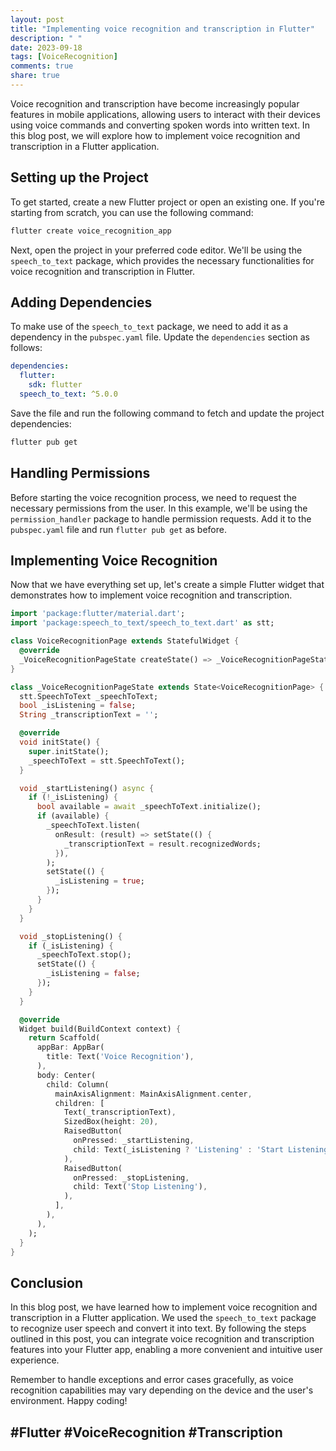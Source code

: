 ```yaml
---
layout: post
title: "Implementing voice recognition and transcription in Flutter"
description: " "
date: 2023-09-18
tags: [VoiceRecognition]
comments: true
share: true
---
```


Voice recognition and transcription have become increasingly popular features in mobile applications, allowing users to interact with their devices using voice commands and converting spoken words into written text. In this blog post, we will explore how to implement voice recognition and transcription in a Flutter application.

## Setting up the Project

To get started, create a new Flutter project or open an existing one. If you're starting from scratch, you can use the following command:

```bash
flutter create voice_recognition_app
```

Next, open the project in your preferred code editor. We'll be using the `speech_to_text` package, which provides the necessary functionalities for voice recognition and transcription in Flutter.

## Adding Dependencies

To make use of the `speech_to_text` package, we need to add it as a dependency in the `pubspec.yaml` file. Update the `dependencies` section as follows:

```yaml
dependencies:
  flutter:
    sdk: flutter
  speech_to_text: ^5.0.0
```

Save the file and run the following command to fetch and update the project dependencies:

```bash
flutter pub get
```

## Handling Permissions

Before starting the voice recognition process, we need to request the necessary permissions from the user. In this example, we'll be using the `permission_handler` package to handle permission requests. Add it to the `pubspec.yaml` file and run `flutter pub get` as before.

## Implementing Voice Recognition

Now that we have everything set up, let's create a simple Flutter widget that demonstrates how to implement voice recognition and transcription.

```dart
import 'package:flutter/material.dart';
import 'package:speech_to_text/speech_to_text.dart' as stt;

class VoiceRecognitionPage extends StatefulWidget {
  @override
  _VoiceRecognitionPageState createState() => _VoiceRecognitionPageState();
}

class _VoiceRecognitionPageState extends State<VoiceRecognitionPage> {
  stt.SpeechToText _speechToText;
  bool _isListening = false;
  String _transcriptionText = '';

  @override
  void initState() {
    super.initState();
    _speechToText = stt.SpeechToText();
  }

  void _startListening() async {
    if (!_isListening) {
      bool available = await _speechToText.initialize();
      if (available) {
        _speechToText.listen(
          onResult: (result) => setState(() {
            _transcriptionText = result.recognizedWords;
          }),
        );
        setState(() {
          _isListening = true;
        });
      }
    }
  }

  void _stopListening() {
    if (_isListening) {
      _speechToText.stop();
      setState(() {
        _isListening = false;
      });
    }
  }

  @override
  Widget build(BuildContext context) {
    return Scaffold(
      appBar: AppBar(
        title: Text('Voice Recognition'),
      ),
      body: Center(
        child: Column(
          mainAxisAlignment: MainAxisAlignment.center,
          children: [
            Text(_transcriptionText),
            SizedBox(height: 20),
            RaisedButton(
              onPressed: _startListening,
              child: Text(_isListening ? 'Listening' : 'Start Listening'),
            ),
            RaisedButton(
              onPressed: _stopListening,
              child: Text('Stop Listening'),
            ),
          ],
        ),
      ),
    );
  }
}
```

## Conclusion

In this blog post, we have learned how to implement voice recognition and transcription in a Flutter application. We used the `speech_to_text` package to recognize user speech and convert it into text. By following the steps outlined in this post, you can integrate voice recognition and transcription features into your Flutter app, enabling a more convenient and intuitive user experience.

Remember to handle exceptions and error cases gracefully, as voice recognition capabilities may vary depending on the device and the user's environment. Happy coding!

## #Flutter #VoiceRecognition #Transcription